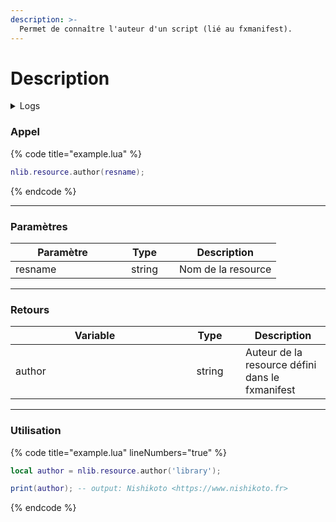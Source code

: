 ```yaml
---
description: >-
  Permet de connaître l'auteur d'un script (lié au fxmanifest).
---
```


# Description

<details>
  <summary>Logs</summary>

  Ajoutée en **v0.1.2**
</details>

### Appel

{% code title="example.lua" %}
```lua
nlib.resource.author(resname);
```
{% endcode %}

***

### Paramètres

<table>
    <thead>
        <tr>
            <th width="151" align="center">Paramètre</th>
            <th width="79" align="center">Type</th>
            <th align="center">Description</th>
        </tr>
    </thead>
    <tbody>
        <tr>
            <td>resname</td>
            <td align="center">string</td>
            <td>Nom de la resource</td>
        </tr>
    </tbody>
</table>

***

### Retours

<table>
    <thead>
        <tr>
            <th width="254" align="center">Variable</th>
            <th width="82" align="center">Type</th>
            <th align="center">Description</th>
        </tr>
    </thead>
    <tbody>
        <tr>
            <td>author</td>
            <td align="center">string</td>
            <td>Auteur de la resource défini dans le fxmanifest</td>
        </tr>
    </tbody>
</table>

***

### Utilisation

{% code title="example.lua" lineNumbers="true" %}
```lua
local author = nlib.resource.author('library');

print(author); -- output: Nishikoto <https://www.nishikoto.fr>
```
{% endcode %}
